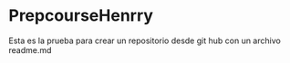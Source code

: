 # PrepcourseHenrry
Esta es la prueba para crear un repositorio desde git hub con un archivo readme.md
